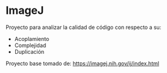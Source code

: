 # ImageJ

Proyecto para analizar la calidad de código con respecto a su:
- Acoplamiento
- Complejidad 
- Duplicación


Proyecto base tomado de: https://imagej.nih.gov/ij/index.html
